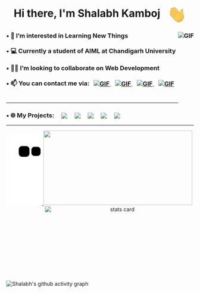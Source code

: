 <h1 align="Center">  
  Hi there, I'm Shalabh Kamboj &nbsp; 
  <img src="https://raw.githubusercontent.com/ABSphreak/ABSphreak/master/gifs/Hi.gif" width="50" valign="middle">
</h1>
  
<h3>
  <img align="right" alt="GIF" height="210px" src="https://i.giphy.com/media/du3J3cXyzhj75IOgvA/giphy.webp">
  • 👀 I’m interested in Learning New Things<br><br>
  • 💻 Currently a student of AIML at Chandigarh University<br><br>
  • 🤝🏻 I’m looking to collaborate on Web Development<br><br>
  • 📫 You can contact me via: &nbsp;
  <a href="https://www.linkedin.com/in/kambojshalabh35">
    <img alt="GIF" height="25px" src="https://cdn-icons-png.flaticon.com/512/174/174857.png" valign="middle">
  </a>&nbsp;&nbsp;
  <a href="mailto:shalabhkamboj5300@gmail.com">
    <img alt="GIF" height="25px" src="https://cdn-icons-png.flaticon.com/512/732/732200.png" valign="middle">
  </a>&nbsp;&nbsp;
  <a href="https://twitter.com/kambojshalabh35">
    <img alt="GIF" height="25px" src="https://cdn-icons-png.flaticon.com/512/733/733579.png" valign="middle">
  </a>&nbsp;&nbsp;
  <a href="https://www.instagram.com/kambojshalabh35">
    <img alt="GIF" height="25px" src="https://cdn-icons-png.flaticon.com/512/174/174855.png" valign="middle">
  </a>&nbsp;&nbsp;
</h3>
  
<hr>
  
<h3>
  • 🌐 My Projects:&nbsp;&nbsp;&nbsp;&nbsp;
  <a href="https://denoviz.web.app/"> <img src="https://denoviz.web.app/assets/img/og.png" width="45" valign="middle"></a>&nbsp;&nbsp;&nbsp;&nbsp;
  <a href="https://easycircuitbuild.tech/"><img src="https://webtoolskit.online/assets/img/easy-circuit-build.webp" width="45" valign="middle"></a>&nbsp;&nbsp;&nbsp;&nbsp;
  <a href="https://starautoind.com/"><img src="https://starautoind.com/assets/img/favicon.png" width="45" valign="middle"></a>&nbsp;&nbsp;&nbsp;&nbsp;
  <a href="https://jmtherapy.in/"><img src="https://jmtherapy.in/assets/img/favicon.png" width="45" valign="middle"></a>&nbsp;&nbsp;&nbsp;&nbsp;
  <a href="https://mukeshcomputers.ml/"><img src="https://mukeshcomputers.ml/assets/img/favicon.png" width="45" valign="middle"></a>&nbsp;&nbsp;&nbsp;&nbsp;
</h3>

<hr>
  
<p>
  <a align= "center" href="https://github.com/kambojshalabh35">
    <img src="https://raw.githubusercontent.com/kambojshalabh35/kambojshalabh35/output/github-contribution-grid-snake.svg">
    <img height="200px" width="400" src="https://github-readme-stats.vercel.app/api?username=kambojshalabh35&count_private=true&show_icons=true&bg_color=0D1117&text_color=FEFEFE&icon_color=1F6FEA&title_color=38D252&border_color=FEFEFE" />
    <img align="right" alt= "stats card" height="200px" width="400" src="https://github-readme-streak-stats.herokuapp.com/?user=kambojshalabh35&theme=github-dark&border=FEFEFE">
  </a>
</p>

![Shalabh's github activity graph](https://activity-graph.herokuapp.com/graph?username=kambojshalabh35&bg_color=0D1117&color=38D252&point=FEFEFE&line=1F6FEA&hide_title=true)


<!---
kambojshalabh35/kambojshalabh35 is a ✨ special ✨ repository because its `README.md` (this file) appears on your GitHub profile.
You can click the Preview link to take a look at your changes.
--->
